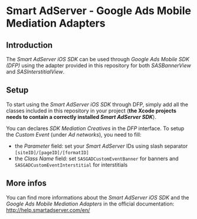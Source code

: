 Smart AdServer - Google Ads Mobile Mediation Adapters
==============================================

Introduction
------------
The _Smart AdServer iOS SDK_ can be used through _Google Ads Mobile SDK (DFP)_ using the adapter provided in this repository for both _SASBannerView_ and _SASInterstitialView_.

Setup
-----

To start using the _Smart AdServer iOS SDK_ through DFP, simply add all the classes included in this repository in your project (**the Xcode projects needs to contain a correctly installed _Smart AdServer SDK_**).

You can declares _SDK Mediation Creatives_ in the _DFP_ interface. To setup the _Custom Event_ (under _Ad networks_), you need to fill:

* the _Parameter_ field: set your _Smart AdServer_ IDs using slash separator `[siteID]/[pageID]/[formatID]`
* the _Class Name_ field: set `SASGADCustomEventBanner` for banners and `SASGADCustomEventInterstitial` for interstitials

More infos
----------
You can find more informations about the _Smart AdServer iOS SDK_ and the _Google Ads Mobile Mediation Adapters_ in the official documentation:
http://help.smartadserver.com/en/
